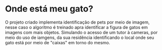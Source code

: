 # Onde está meu gato?

O projeto criado implementa identificação de pets por meio de imagem, nesse caso o algoritmo é treinado apra identificar a figura de gatos em imagens com mais objetos. Simulando o acesso de um tutor à cameras, por meio do uso de iamgens, da sua residência identificando o local onde seu gato está por meio de "caixas" em torno do mesmo.


<!-- ## Configuração do Ambiente Virtual

### Passos para criar e ativar um ambiente virtual:

1. **Criar o ambiente virtual:**

   ```bash
   python -m venv env-visao
   ```

2. **Ativar o ambiente virtual:**

   No macOS e Linux:

   ```bash
   source ./env-visao/bin/activate
   ```

   No Windows:

   ```bash
   .\env-visao\Scripts\activate
   ```

## Instalação de Dependências

Certifique-se de que seu ambiente virtual esteja ativado. Instale as dependências listadas no arquivo `requirements.txt`:

```bash
pip install -r requirements.txt
```

### Conteúdo do arquivo `requirements.txt`:

```text
numpy==2.0.0
opencv-python==4.10.0.84
```

## Verificação da Instalação

Para verificar se as bibliotecas foram instaladas corretamente, você pode executar o seguinte comando em um terminal Python:

```python
import cv2
import numpy as np

print(f"OpenCV version: {cv2.__version__}")
print(f"NumPy version: {np.__version__}")
```

## Sugestão de Estudos por Diretórios

1. vagas
2. reconhecimento-faces (use primeiro o `verifica_cameras.py`)
3. deteccao-objetos
4. rastreio-pessoas

## Desativação do Ambiente Virtual

Quando terminar de trabalhar no projeto, você pode desativar o ambiente virtual com o comando:

```bash
deactivate
```

## Referências e Leitura

- (Ref) YoloV3: [yolov3](https://pjreddie.com/darknet/yolo/)
- (Leitura) SSD MobileNet: [SSD MobileNetV2](https://arxiv.org/abs/1512.02325)
- (Leitura) SSD MobileNet: [SSD MobileNetV2 Object Detection](https://medium.com/@techmayank2000/object-detection-using-ssd-mobilenetv2-using-tensorflow-api-can-detect-any-single-class-from-31a31bbd0691)
- (Ref) COCO: [Common Objects in Context](https://cocodataset.org/#overview) -->
